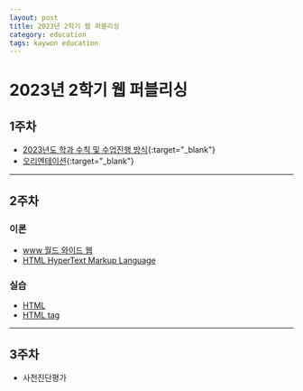 ```yaml
---
layout: post
title: 2023년 2학기 웹 퍼블리싱
category: education
tags: kaywon education
---
```


# 2023년 2학기 웹 퍼블리싱

## 1주차

* [2023년도 학과 수칙 및 수업진행 방식](/subpage/2023/09/07/education-rule.html){:target="_blank"}
* [오리엔테이션](/subpage/2023/09/07/webpublishing-week1.html){:target="_blank"}

---

## 2주차

### 이론

* [www 월드 와이드 웹](/web/2023/09/15/www.html)
* [HTML HyperText Markup Language](/web/2023/09/15/hypertext-markup-language.html)

### 실습

* [HTML](/web/2023/08/22/html.html)
* [HTML tag](/web/2023/09/14/html-tag.html)

---

## 3주차
* 사전진단평가
